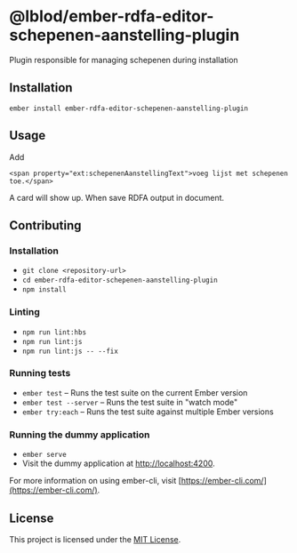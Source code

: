 @lblod/ember-rdfa-editor-schepenen-aanstelling-plugin
==============================================================================

Plugin responsible for managing schepenen during installation

Installation
------------------------------------------------------------------------------

```
ember install ember-rdfa-editor-schepenen-aanstelling-plugin
```


Usage
------------------------------------------------------------------------------
Add
```
<span property="ext:schepenenAanstellingText">voeg lijst met schepenen toe.</span>
```
A card will show up. When save RDFA output in document.

Contributing
------------------------------------------------------------------------------

### Installation

* `git clone <repository-url>`
* `cd ember-rdfa-editor-schepenen-aanstelling-plugin`
* `npm install`

### Linting

* `npm run lint:hbs`
* `npm run lint:js`
* `npm run lint:js -- --fix`

### Running tests

* `ember test` – Runs the test suite on the current Ember version
* `ember test --server` – Runs the test suite in "watch mode"
* `ember try:each` – Runs the test suite against multiple Ember versions

### Running the dummy application

* `ember serve`
* Visit the dummy application at [http://localhost:4200](http://localhost:4200).

For more information on using ember-cli, visit [https://ember-cli.com/](https://ember-cli.com/).

License
------------------------------------------------------------------------------

This project is licensed under the [MIT License](LICENSE.md).
